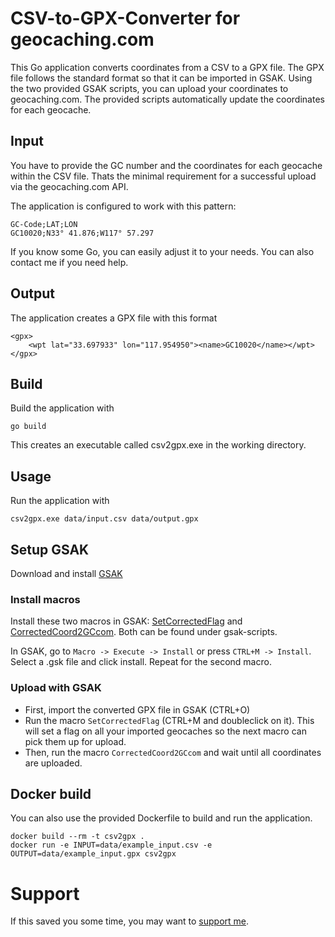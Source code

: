 CSV-to-GPX-Converter for geocaching.com
======

This Go application converts coordinates from a CSV to a GPX file. The GPX file follows the standard format so that it can be imported in GSAK. Using the two provided GSAK scripts, you can upload your coordinates to geocaching.com. The provided scripts automatically update the coordinates for each geocache.

## Input
You have to provide the GC number and the coordinates for each geocache within the CSV file. Thats the minimal requirement for a successful upload via the geocaching.com API.

The application is configured to work with this pattern:

```
GC-Code;LAT;LON
GC10020;N33° 41.876;W117° 57.297
```

If you know some Go, you can easily adjust it to your needs. You can also contact me if you need help.

## Output
The application creates a GPX file with this format

```
<gpx>
	<wpt lat="33.697933" lon="117.954950"><name>GC10020</name></wpt>
</gpx>
```

## Build
Build the application with
```
go build
```
This creates an executable called csv2gpx.exe in the working directory.

## Usage 
Run the application with
```
csv2gpx.exe data/input.csv data/output.gpx
```

## Setup GSAK

Download and install [GSAK](http://www.gsak.net)

### Install macros
Install these two macros in GSAK: [SetCorrectedFlag](http://gsak.net/board/index.php?showtopic=31875&st=0&#entry239020) and [CorrectedCoord2GCcom](http://gsak.net/board/index.php?s=84bf3b6d3d9508f637d2d5000a5d6163&showtopic=32407). Both can be found under gsak-scripts.

In GSAK, go to `Macro -> Execute -> Install` or press `CTRL+M -> Install`. Select a .gsk file and click install. Repeat for the second macro.


### Upload with GSAK
* First, import the converted GPX file in GSAK (CTRL+O)
* Run the macro `SetCorrectedFlag` (CTRL+M and doubleclick on it). This will set a flag on all your imported geocaches so the next macro can pick them up for upload.
* Then, run the macro `CorrectedCoord2GCcom` and wait until all coordinates are uploaded.


## Docker build
You can also use the provided Dockerfile to build and run the application.

```
docker build --rm -t csv2gpx .
docker run -e INPUT=data/example_input.csv -e OUTPUT=data/example_input.gpx csv2gpx
```


# Support
If this saved you some time, you may want to [support me](https://www.paypal.me/SommerMatthias/5).
